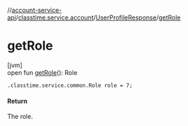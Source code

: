 //[account-service-api](../../../index.md)/[classtime.service.account](../index.md)/[UserProfileResponse](index.md)/[getRole](get-role.md)

# getRole

[jvm]\
open fun [getRole](get-role.md)(): Role

`.classtime.service.common.Role role = 7;`

#### Return

The role.
